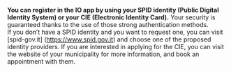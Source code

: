 **You can register in the IO app by using your SPID identity (Public Digital Identity System) or your CIE (Electronic Identity Card).** Your security is guaranteed thanks to the use of those strong authentication methods.  
If you don’t have a SPID identity and you want to request one, you can visit [spid-gov.it] (https://www.spid.gov.it) and choose one of the proposed identity providers. If you are interested in applying for the CIE, you can visit the website of your municipality for more information, and book an appointment with them.
